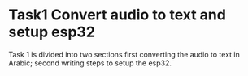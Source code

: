# Task1 Convert audio to text and setup esp32
Task 1 is divided into two sections first converting the audio to text in Arabic; second writing steps to setup the esp32.
